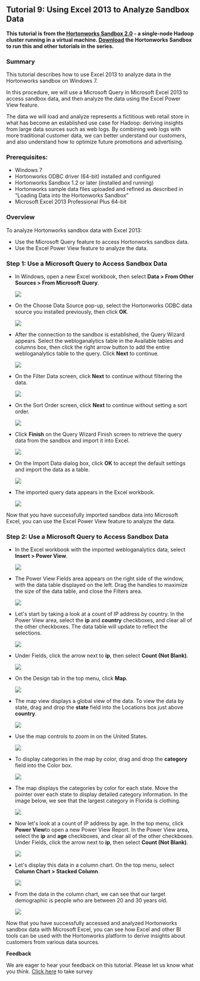 ## Tutorial 9: Using Excel 2013 to Analyze Sandbox Data

**This tutorial is from the [Hortonworks Sandbox 2.0](http://hortonworks.com/products/sandbox) - a single-node Hadoop cluster running in a virtual machine. [Download](http://hortonworks.com/products/sandbox) the Hortonworks Sandbox to run this and other tutorials in the series.**

### Summary

This tutorial describes how to use Excel 2013 to analyze data in the
Hortonworks sandbox on Windows 7.

In this procedure, we will use a Microsoft Query in Microsoft Excel 2013
to access sandbox data, and then analyze the data using the Excel Power
View feature.

The data we will load and analyze represents a fictitious web retail
store in what has become an established use case for Hadoop: deriving
insights from large data sources such as web logs. By combining web logs
with more traditional customer data, we can better understand our
customers, and also understand how to optimize future promotions and
advertising.

### Prerequisites:

-   Windows 7
-   Hortonworks ODBC driver (64-bit) installed and configured
-   Hortonworks Sandbox 1.2 or later (installed and running)
-   Hortonworks sample data files uploaded and refined as described in
    “Loading Data into the Hortonworks Sandbox”
-   Microsoft Excel 2013 Professional Plus 64-bit

### Overview

To analyze Hortonworks sandbox data with Excel 2013:

-   Use the Microsoft Query feature to access Hortonworks sandbox data.
-   Use the Excel Power View feature to analyze the data.

### Step 1: Use a Microsoft Query to Access Sandbox Data

-   In Windows, open a new Excel workbook, then select **Data > From
    Other Sources > From Microsoft Query**.

    ![](/assets/analyze-with-excel/01_open_query.jpg?raw=true)

-   On the Choose Data Source pop-up, select the Hortonworks ODBC data
    source you installed previously, then click **OK**.

    ![](/assets/analyze-with-excel/02_choose_data_source.jpg?raw=true)

-   After the connection to the sandbox is established, the Query Wizard
    appears. Select the webloganalytics table in the Available tables
    and columns box, then click the right arrow button to add the entire
    webloganalytics table to the query. Click **Next** to continue.

    ![](/assets/analyze-with-excel/03_query_wizard1.jpg?raw=true)

-   On the Filter Data screen, click **Next** to continue without
    filtering the data.

    ![](/assets/analyze-with-excel/04_query_wizard2.jpg?raw=true)

-   On the Sort Order screen, click **Next** to continue without setting
    a sort order.

    ![](/assets/analyze-with-excel/05_query_wizard3.jpg?raw=true)

-   Click **Finish** on the Query Wizard Finish screen to retrieve the
    query data from the sandbox and import it into Excel.

    ![](/assets/analyze-with-excel/06_query_wizard4.jpg?raw=true)

-   On the Import Data dialog box, click **OK** to accept the default
    settings and import the data as a table.

    ![](/assets/analyze-with-excel/07_import_data.jpg?raw=true)

-   The imported query data appears in the Excel workbook.

    ![](/assets/analyze-with-excel/08_data_imported.jpg?raw=true)

Now that you have successfully imported sandbox data into Microsoft
Excel, you can use the Excel Power View feature to analyze the data.

### Step 2: Use a Microsoft Query to Access Sandbox Data

-   In the Excel workbook with the imported webloganalytics data, select
    **Insert > Power View**.

    ![](/assets/analyze-with-excel/09_open_powerview.jpg?raw=true)

-   The Power View Fields area appears on the right side of the window,
    with the data table displayed on the left. Drag the handles to
    maximize the size of the data table, and close the Filters area.

    ![](/assets/analyze-with-excel/10_powerview_initial.jpg?raw=true)

-   Let's start by taking a look at a count of IP address by country. In
    the Power View area, select the **ip** and **country** checkboxes,
    and clear all of the other checkboxes. The data table will update to
    reflect the selections.

    ![](/assets/analyze-with-excel/11_country_and_ip.jpg?raw=true)

-   Under Fields, click the arrow next to **ip**, then select **Count
    (Not Blank)**.

    ![](/assets/analyze-with-excel/12_ip_count_notblank.jpg?raw=true)

-   On the Design tab in the top menu, click **Map**.

    ![](/assets/analyze-with-excel/13_open_map.jpg?raw=true)

-   The map view displays a global view of the data. To view the data by
    state, drag and drop the **state** field into the Locations box just
    above **country**.

    ![](/assets/analyze-with-excel/14_map_by_state.jpg?raw=true)

-   Use the map controls to zoom in on the United States.

    ![](/assets/analyze-with-excel/15_ip_by_state.jpg?raw=true)

-   To display categories in the map by color, drag and drop the
    **category** field into the Color box.

    ![](/assets/analyze-with-excel/16_category_by_color.jpg?raw=true)

-   The map displays the categories by color for each state. Move the
    pointer over each state to display detailed category information. In
    the image below, we see that the largest category in Florida is
    clothing.

    ![](/assets/analyze-with-excel/17_category_color_florida.jpg?raw=true)

-   Now let's look at a count of IP address by age. In the top menu,
    click **Power View**to open a new Power View Report. In the Power
    View area, select the **ip** and **age** checkboxes, and clear all
    of the other checkboxes. Under Fields, click the arrow next to
    **ip**, then select **Count (Not Blank)**.

    ![](/assets/analyze-with-excel/18_ip_by_age.jpg?raw=true)

-   Let's display this data in a column chart. On the top menu, select
    **Column Chart > Stacked Column**.

    ![](/assets/analyze-with-excel/19_open_column_chart.jpg?raw=true)

-   From the data in the column chart, we can see that our target
    demographic is people who are between 20 and 30 years old.

    ![](/assets/analyze-with-excel/20_ip_by_age_chart.jpg?raw=true)

Now that you have successfully accessed and analyzed Hortonworks sandbox
data with Microsoft Excel, you can see how Excel and other BI tools can
be used with the Hortonworks platform to derive insights about customers
from various data sources.

**Feedback**

We are eager to hear your feedback on this tutorial. Please let us know
what you think. [Click
here](https://www.surveymonkey.com/s/Analyze_with_Excel) to take survey